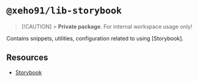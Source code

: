 # `@xeho91/lib-storybook`

> [!CAUTION] > **Private package**. For internal workspace usage only!

Contains snippets, utilities, configuration related to using [Storybook].

## Resources

- [Storybook](https://github.com/storybookjs/storybook)
